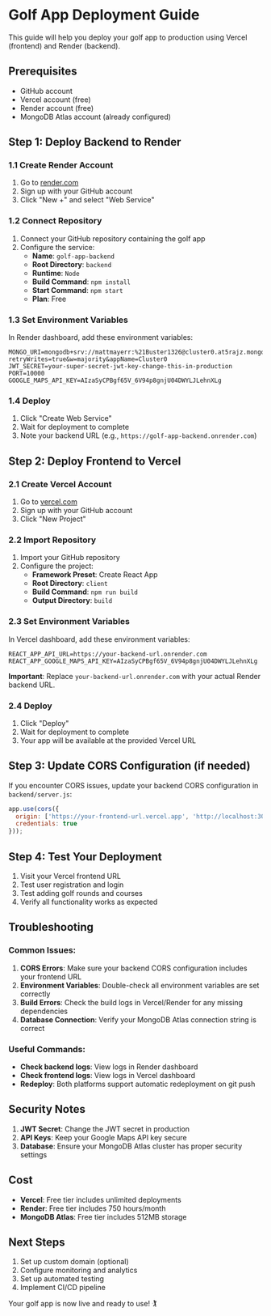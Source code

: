 # Golf App Deployment Guide

This guide will help you deploy your golf app to production using Vercel (frontend) and Render (backend).

## Prerequisites

- GitHub account
- Vercel account (free)
- Render account (free)
- MongoDB Atlas account (already configured)

## Step 1: Deploy Backend to Render

### 1.1 Create Render Account
1. Go to [render.com](https://render.com)
2. Sign up with your GitHub account
3. Click "New +" and select "Web Service"

### 1.2 Connect Repository
1. Connect your GitHub repository containing the golf app
2. Configure the service:
   - **Name**: `golf-app-backend`
   - **Root Directory**: `backend`
   - **Runtime**: `Node`
   - **Build Command**: `npm install`
   - **Start Command**: `npm start`
   - **Plan**: Free

### 1.3 Set Environment Variables
In Render dashboard, add these environment variables:
```
MONGO_URI=mongodb+srv://mattmayerr:%21Buster1326@cluster0.at5rajz.mongodb.net/?retryWrites=true&w=majority&appName=Cluster0
JWT_SECRET=your-super-secret-jwt-key-change-this-in-production
PORT=10000
GOOGLE_MAPS_API_KEY=AIzaSyCPBgf65V_6V94p8gnjU04DWYLJLehnXLg
```

### 1.4 Deploy
1. Click "Create Web Service"
2. Wait for deployment to complete
3. Note your backend URL (e.g., `https://golf-app-backend.onrender.com`)

## Step 2: Deploy Frontend to Vercel

### 2.1 Create Vercel Account
1. Go to [vercel.com](https://vercel.com)
2. Sign up with your GitHub account
3. Click "New Project"

### 2.2 Import Repository
1. Import your GitHub repository
2. Configure the project:
   - **Framework Preset**: Create React App
   - **Root Directory**: `client`
   - **Build Command**: `npm run build`
   - **Output Directory**: `build`

### 2.3 Set Environment Variables
In Vercel dashboard, add these environment variables:
```
REACT_APP_API_URL=https://your-backend-url.onrender.com
REACT_APP_GOOGLE_MAPS_API_KEY=AIzaSyCPBgf65V_6V94p8gnjU04DWYLJLehnXLg
```

**Important**: Replace `your-backend-url.onrender.com` with your actual Render backend URL.

### 2.4 Deploy
1. Click "Deploy"
2. Wait for deployment to complete
3. Your app will be available at the provided Vercel URL

## Step 3: Update CORS Configuration (if needed)

If you encounter CORS issues, update your backend CORS configuration in `backend/server.js`:

```javascript
app.use(cors({
  origin: ['https://your-frontend-url.vercel.app', 'http://localhost:3000'],
  credentials: true
}));
```

## Step 4: Test Your Deployment

1. Visit your Vercel frontend URL
2. Test user registration and login
3. Test adding golf rounds and courses
4. Verify all functionality works as expected

## Troubleshooting

### Common Issues:

1. **CORS Errors**: Make sure your backend CORS configuration includes your frontend URL
2. **Environment Variables**: Double-check all environment variables are set correctly
3. **Build Errors**: Check the build logs in Vercel/Render for any missing dependencies
4. **Database Connection**: Verify your MongoDB Atlas connection string is correct

### Useful Commands:

- **Check backend logs**: View logs in Render dashboard
- **Check frontend logs**: View logs in Vercel dashboard
- **Redeploy**: Both platforms support automatic redeployment on git push

## Security Notes

1. **JWT Secret**: Change the JWT secret in production
2. **API Keys**: Keep your Google Maps API key secure
3. **Database**: Ensure your MongoDB Atlas cluster has proper security settings

## Cost

- **Vercel**: Free tier includes unlimited deployments
- **Render**: Free tier includes 750 hours/month
- **MongoDB Atlas**: Free tier includes 512MB storage

## Next Steps

1. Set up custom domain (optional)
2. Configure monitoring and analytics
3. Set up automated testing
4. Implement CI/CD pipeline

Your golf app is now live and ready to use! 🏌️ 